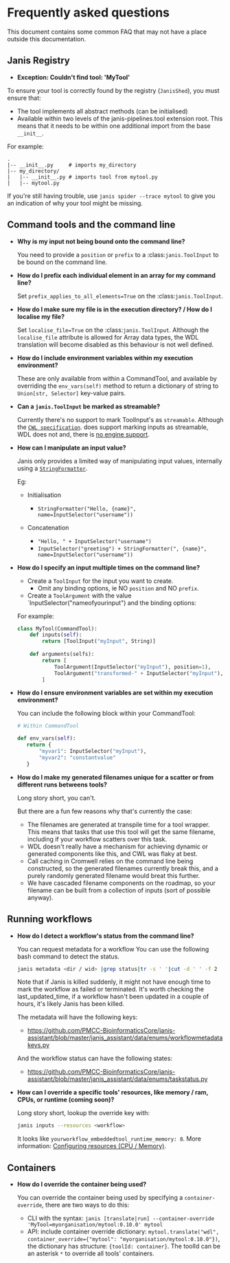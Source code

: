 # Frequently asked questions

This document contains some common FAQ that may not
have a place outside this documentation.


## Janis Registry

- **Exception: Couldn't find tool: 'MyTool'**

To ensure your tool is correctly found by the registry (`JanisShed`), you must ensure that:

- The tool implements all abstract methods (can be initialised)
- Available within two levels of the janis-pipelines.tool extension root. This means that it needs to be within one additional import from the base `__init__`.

For example:

```
.
|-- __init__.py     # imports my_directory
|-- my_directory/
|   |-- __init__.py # imports tool from mytool.py
|   |-- mytool.py
```

If you're still having trouble, use `janis spider --trace mytool` to give you an indication of why your tool might be missing.


## Command tools and the command line

- **Why is my input not being bound onto the command line?**

    You need to provide a ``position`` or ``prefix`` to a :class:`janis.ToolInput` to be bound on the command line.

- **How do I prefix each individual element in an array for my command line?**

    Set ``prefix_applies_to_all_elements=True`` on the :class:`janis.ToolInput`.

- **How do I make sure my file is in the execution directory? / How do I localise my file?**

    Set ``localise_file=True`` on the :class:`janis.ToolInput`. Although the ``localise_file`` attribute is allowed for Array data types, the WDL translation will become disabled as this behaviour is not well defined.
    
- **How do I include environment variables within my execution environment?**

    These are only available from within a CommandTool, and available by overriding the ``env_vars(self)`` method to return a dictionary of string to ``Union[str, Selector]`` key-value pairs.

- **Can a `janis.ToolInput` be marked as streamable?**

    Currently there's no support to mark ToolInput's as `streamable`. Although the
    [`CWL specification`](https://www.commonwl.org/v1.1/CommandLineTool.html#CommandInputParameter).
    does support marking inputs as streamable, WDL does not and, there is 
    [no engine support](https://github.com/broadinstitute/cromwell/issues/3454#issuecomment-455367417). 
      
- **How can I manipulate an input value?**

    Janis only provides a limited way of manipulating input values, internally using a [`StringFormatter`](https://janis.readthedocs.io/en/latest/references/selectors.html#stringformatting).
    
    Eg:
    
    - Initialisation
        - ``StringFormatter("Hello, {name}", name=InputSelector("username"))``

    - Concatenation

        - ``"Hello, " + InputSelector("username")``
        - ``InputSelector("greeting") + StringFormatter(", {name}", name=InputSelector("username"))``      
      
      
- **How do I specify an input multiple times on the command line?**

    - Create a `ToolInput` for the input you want to create.
        - Omit any binding options, ie NO `position` and NO `prefix`. 
    - Create a `ToolArgument` with the value `InputSelector("nameofyourinput") and the binding options:
    
    For example:
    
    ```python
    class MyTool(CommandTool):
        def inputs(self):
            return [ToolInput("myInput", String)]
      
        def arguments(selfs):
            return [
                ToolArgument(InputSelector("myInput"), position=1),
                ToolArgument("transformed-" + InputSelector("myInput"), position=2, prefix="--name")
            ]
    ```

      
- **How do I ensure environment variables are set within my execution environment?**

    You can include the following block within your CommandTool:

    ```python
    # Within CommandTool
  
    def env_vars(self):
       return {
           "myvar1": InputSelector("myInput"),
           "myvar2": "constantvalue"
       }
    ```
   
- **How do I make my generated filenames unique for a scatter or from different runs betweens tools?**

    Long story short, you can't. 
    
    But there are a fun few reasons why that's currently the case:
    
    - The filenames are generated at transpile time for a tool wrapper. This means that tasks that use this tool will get the same filename, including if your workflow scatters over this task.
    - WDL doesn't really have a mechanism for achieving dynamic or generated components like this, and CWL was flaky at best.
    - Call caching in Cromwell relies on the command line being constructed, so the generated filenames currently break this, and a purely randomly generated filename would breat this further.
    - We have cascaded filename components on the roadmap, so your filename can be built from a collection of inputs (sort of possible anyway).


## Running workflows

- **How do I detect a workflow's status from the command line?**

    You can request metadata for a workflow You can use the following bash command to detect the status. 

    ```bash
    janis metadata <dir / wid> |grep status|tr -s ' '|cut -d ' ' -f 2
    ```

    Note that if Janis is killed suddenly, it might not have enough time to mark the workflow as failed or terminated. It's worth checking the last_updated_time, if a workflow hasn't been updated in a couple of hours, it's likely Janis has been killed.

    The metadata will have the following keys:

    - https://github.com/PMCC-BioinformaticsCore/janis-assistant/blob/master/janis_assistant/data/enums/workflowmetadatakeys.py

    And the workflow status can have the following states:

    - https://github.com/PMCC-BioinformaticsCore/janis-assistant/blob/master/janis_assistant/data/enums/taskstatus.py

- **How can I override a specific tools' resources, like memory / ram, CPUs, or runtime (coming soon)?**

    Long story short, lookup the override key with:
    
    ```bash
    janis inputs --resources <workflow>  
    ```
  
    It looks like `yourworkflow_embeddedtool_runtime_memory: 8`. More information:  [Configuring resources (CPU / Memory)](https://janis.readthedocs.io/en/latest/references/resources.html).
    
## Containers

- **How do I override the container being used?**

    You can override the container being used by specifying a `container-override`, there are two ways to do this:
    
    - CLI with the syntax: `janis [translate|run] --container-override 'MyTool=myorganisation/mytool:0.10.0' mytool`
    - API: include container override dictionary: `mytool.translate("wdl", container_override={"mytool": "myorganisation/mytool:0.10.0"})`, the dictionary has structure: `{toolId: container}`. The toolId can be an asterisk `*` to override all tools' containers.